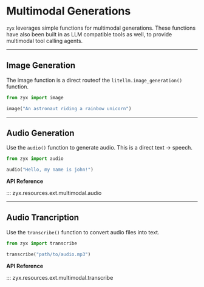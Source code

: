 # Multimodal Generations

`zyx` leverages simple functions for multimodal generations. These functions
have also been built in as LLM compatible tools as well, to provide multimodal tool calling agents.

---

## Image Generation

The image function is a direct routeof the `litellm.image_generation()` function.

```python
from zyx import image

image("An astronaut riding a rainbow unicorn")
```

---

## Audio Generation

Use the `audio()` function to generate audio. This is a direct text -> speech.

```python
from zyx import audio

audio("Hello, my name is john!")
```

**API Reference**

::: zyx.resources.ext.multimodal.audio

---

## Audio Trancription

Use the `transcribe()` function to convert audio files into text.

```python
from zyx import transcribe

transcribe("path/to/audio.mp3")
```

**API Reference**

::: zyx.resources.ext.multimodal.transcribe
